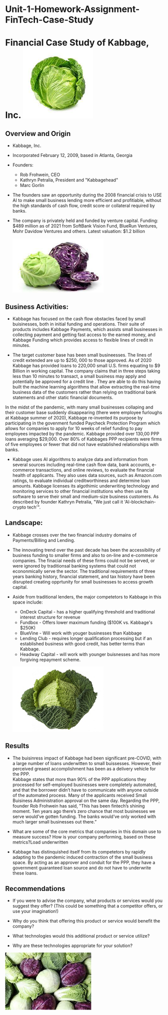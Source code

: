 # Unit-1-Homework-Assignment-FinTech-Case-Study

# Financial Case Study of Kabbage, Inc.        ![Nice Cabbage](/Images/nice_cabbage.jpg)

## Overview and Origin

* Kabbage, Inc.

* Incorporated February 12, 2009, based in Atlanta, Georgia

* Founders:
    * Rob Frohwein, CEO
    * Kathryn Petralia, President and "Kabbagehead"
    * Marc Gorlin

* The founders saw an opportunity during the 2008 financial crisis to USE AI to make small business lending more efficient and profitiable, without the high standards of cash flow, credit score or collateral required by banks.

* The company is privately held and funded by venture capital. Funding: $489 million as of 2021 from SoftBank Vision Fund, BlueRun Ventures, Mohr Davidow Ventures and others. Latest valuation: $1.2 billion


    ![Two Cabbages](/Images/Coupla_Cabbages.jpg)


## Business Activities:

* Kabbage has focused on the cash flow obstacles faced by small buisinesses, both in initial funding and operations. Their suite of products includes Kabbage Payments, which assists small businesses in collecting payment and getting fast access to the earned money, and Kabbage Funding which provides access to flexible lines of credit in minutes.

* The target customer base has been small busineesses. The lines of credit extended are up to $250, 000 to those approved. As of 2020 Kabbage has provided loans to 220,000 small U.S. firms equating to $9 Billion in working capital.  The company claims that in three steps taking less than 10 minutes to transact, a small business may apply and potentially be approved for a credit line . They are able to do this having built the machine learning algorithms that allow extracting the real-time business data of the customers rather than relying on traditional bank statements and other static financial documents. 

In the midst of the pandemic, with many small businesses collaping and their customer base suddenly disappearing (there were employee furloughs at Kabbage summer of 2020), Kabbage re-invented its purpose by participating in the govenment funded Paycheck Protection Program which allows for companies to apply for 10 weeks of relief funding to pay employees impacted by the pandemic.  Kabbage provided over 130,00 PPP loans averaging $29,000.  Over 80\% of Kabbages PPP recipients were firms of five employees or fewer that did not have established relationships with banks. 

* Kabbage uses AI algorithms to analyze data and information from several sources including real-time cash flow data, bank accounts, e-commerce transactions, and online reviews, to evaluate the financial health of applicants. They also uses data sources, such as Amazon.com ratings, to evaluate individual creditworthiness and determine loan amounts. Kabbage licenses its algothimic underwriting technology and monitoring services to other financial institutions who then use its software to serve their small and medium-size business customers. As described by founder Kathryn Petralia, "We just call it 'AI-blockchain-crypto tech'".

## Landscape:

* Kabbage crosses over the two financial industry domains of Payments/Billing and Lending.

* The innovating trend over the past decade has been the accessibility of business funding to smaller firms and also to on-line and e-commerce companies.  The finacial needs of these firms could not be served, or were ignored by traditionsal banking systems that could not econonmically serve the sector.  The traditional requirements of three years banking history, financial statement, and tax history have been disrupted creating opprtunity for small businesses to access growth capital. 

* Aside from traditional lenders, the major competetors to Kabbage in this space include:
    * OnDeck Capital - has a higher qualifying threshold and traditional interest structure for revenue
    * Fundbox - Offers lower maximum funding ($100K vs. Kabbage's $250K)
    * BlueVine - Will work with youger businesses than Kabbage 
    * Lending Club - requires longer qualification processing but if an established business with good credit, has better terms than Kabbage.
    * Headway Capital - will work with younger buisnesses and has more forgiving repayment scheme.
    
    
     ![Two Cabbages](/Images/one-big-cabbage.jpg)     


## Results

* The buisinress impact of Kabbage had been significant pre-COVID, with a large number of loans underwitten to small buissesses.  However, their perceived greaest accomplishment has been as a delivery vehicle for the PPP.  
Kabbage states that more than 90\% of the PPP applications they processed for self-employed businesses were completely automated, and that the borrower didn’t have to communicate with anyone outside of the automated process. Many of the applicants received Small Buisiness Administration approval on the same day. Regarding the PPP, founder Rob Frohwein has said, "This has been fintech’s shining moment. Ten years ago there’s zero chance that most businesses we serve would’ve gotten funding. The banks would’ve only worked with much larger small businesses out there.”

* What are some of the core metrics that companies in this domain use to measure success? How is your company performing, based on these metrics?Load underwritten

* Kabbage has distinquished itself from its competetors by rapidly adapting to the pandemic induced contraction of the small business space.  By acting as an approver and conduit for the PPP, they have a government guaranteed loan source and do not have to underwrite these loans.     


## Recommendations

* If you were to advise the company, what products or services would you suggest they offer? (This could be something that a competitor offers, or use your imagination!)

* Why do you think that offering this product or service would benefit the company?

* What technologies would this additional product or service utilize?

* Why are these technologies appropriate for your solution?


![Two Cabbages](/Images/whole_mess_of_cabbage.jpg)    